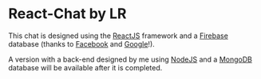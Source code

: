 # React-Chat by LR

This chat is designed using the [ReactJS](https://reactjs.org/) framework and a [Firebase](https://firebase.google.com/) database (thanks to [Facebook](https://reactjs.org/) and [Google](https://firebase.google.com/)!).

A version with a back-end designed by me using [NodeJS](https://nodejs.org/) and a [MongoDB](https://www.mongodb.com) database will be available after it is completed.
